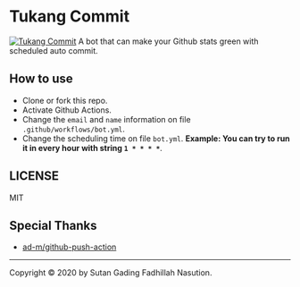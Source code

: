 # Tukang Commit
[![Tukang Commit](https://github.com/xyzuan/commit-gen/actions/workflows/bot.yml/badge.svg)](https://github.com/xyzuan/commit-gen/actions/workflows/bot.yml)
A bot that can make your Github stats green with scheduled auto commit.

## How to use
- Clone or fork this repo.
- Activate Github Actions.
- Change the `email` and `name` information on file `.github/workflows/bot.yml`.
- Change the scheduling time on file `bot.yml`. **Example: You can try to run it in every hour with string `1 * * * *`**.

## LICENSE
MIT

## Special Thanks
- [ad-m/github-push-action](https://github.com/ad-m/github-push-action)

---
Copyright © 2020 by Sutan Gading Fadhillah Nasution.
